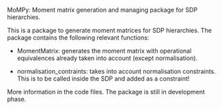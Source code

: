 MoMPy: Moment matrix generation and managing package for SDP hierarchies.

This is a package to generate moment matrices for SDP hierarchies. The package contains the following relevant functions:

 - MomentMatrix: generates the moment matrix with operational equivalences already taken into account (except normalisation).

 - normalisation_contraints: takes into account normalisation constraints. This is to be called inside the SDP and added as a constraint!

More information in the code files. The package is still in development phase.